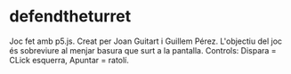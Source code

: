 # defendtheturret
Joc fet amb p5.js. Creat per Joan Guitart i Guillem Pérez.
L'objectiu del joc és sobreviure al menjar basura que surt  a la pantalla.
Controls:
Dispara = CLick esquerra,
Apuntar = ratolí.
